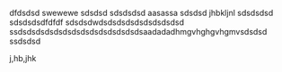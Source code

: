 dfdsdsd
swewewe
sdsdsd
sdsdsdsd
aasassa
sdsdsd
jhbkljnl
sdsdsdsd
sdsdsdsdfdfdf
sdsdsdwdsdsdsdsdsdsdsdsdsd
ssdsdsdsdsdsdsdsdsdsdsdsdsdsdsaadadadhmgvhghgvhgmvsdsdsd
ssdsdsd

j,hb,jhk
